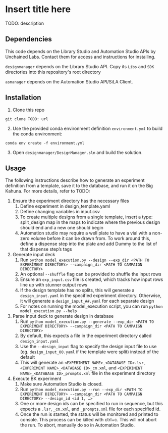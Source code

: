 # Insert title here
TODO: description

## Dependencies
This code depends on the Library Studio and Automation Studio APIs by Unchained Labs. Contact them for access and instructions for installing.

`designmanager` depends on the Library Studio API. Copy its `Libs` and `SDK` directories into this repository's root directory

`asmanager` depends on the Automation Studio API/SiLA Client.

## Installation
1. Clone this repo
```
git clone TODO: url
```

2. Use the provided conda environment definition `environment.yml` to build the conda environment:
```
conda env create -f environment.yml
```

3. Open `designmanager/DesignManager.sln` and build the solution.

## Usage
The following instructions describe how to generate an experiment definition from a template, save it to the database, and run it on the Big Kahuna. For more details, refer to TODO:

1. Ensure the experiment directory has the necessary files
    1. Define experiment in design_template.yaml
    2. Define changing variables in input.csv
    3. To create multiple designs from a single template, insert a type: split_design map in the maps to indicate where the previous design should end and a new one should begin
    4. Automation studio may require a well plate to have a vial with a non-zero volume before it can be drawn from. To work around this, define a dispense step into the plate and add Dummy to the list of that dispense step’s tags
2. Generate input deck
    1. Run `python model_execution.py --design --exp_dir <PATH TO EXPERIMENT DIRECTORY> --campaign_dir <PATH TO CAMPAIGN DIRECTORY>`
    2. An optional `--shuffle` flag can be provided to shuffle the input rows
    3. Ensure an `exp_input.csv` file is created, which tracks how input rows line up with stunner output rows
    4. If the design template has no splits, this will generate a `design_input.yaml` in the specified experiment directory. Otherwise, it will generate a `design_input_##.yaml` for each separate design
    5. For notes on running the model_execution script, you can run `python model_execution.py --help`
3.	Parse input deck to generate design in database
    1. Run `python model_execution.py --generate --exp_dir <PATH TO EXPERIMENT DIRECTORY> --campaign_dir <PATH TO CAMPAIGN DIRECTORY>`
    2. By default, this expects a file in the experiment directory called `design_input.yaml`
    3. Use the `--design_input` flag to specify the design input file to use (eg. `design_input_00.yaml` if the template were split) instead of the default
    4. This will generate an `<EXPERIMENT NAME>_<DATABASE ID>.lsr`, `<EXPERIMENT NAME>_<DATABASE ID>_cm.xml`, and `<EXPERIMENT NAME>_<DATABASE ID>_prompts.xml` file in the experiment directory
4.	Execute BK experiment
    1. Make sure Automation Studio is closed.
    2. Run `python model_execution.py --run --exp_dir <PATH TO EXPERIMENT DIRECTORY> --campaign_dir <PATH TO CAMPAIGN DIRECTORY> --design_id <id 1, …>`
    3. One or more design ids can be specified to run in sequence, but this expects a `.lsr`, `_cm.xml`, and `_prompts.xml` file for each specified id.
    4. Once the run is started, the status will be monitored and printed to console. This process can be killed with ctrl+c. This will not abort the run. To abort, manually do so in Automation Studio.

